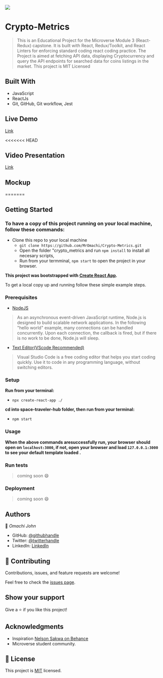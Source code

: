 ![](https://img.shields.io/badge/Microverse-blueviolet)

# Crypto-Metrics

> This is an Educational Project for the Microverse Module 3 (React-Redux) capstone. It is built with React, Redux/Toolkit, and React Linters for enforcing standard coding react coding practice. The Project is aimed at fetching API data, displaying Cryptocurrency and query the API endpoints for searched data for coins listings in the market. This project is MIT Licensed

## Built With

- JavaScript
- ReactJs
- Git, GitHub, Git workflow, Jest

## Live Demo

[Link](https://capable-cocada-8e58df.netlify.app/)

<<<<<<< HEAD

## Video Presentation

[Link](https://youtu.be/q-afXca_0fc)

## Mockup

=======

<!-- ## Mockup
>>>>>>> parent of 24a3c89 (Update Readme file)

> Multi devices


<img src="./src/img/mockup/devices.png" alt="mobile-image" width="355px" /> -->

## Getting Started

### To have a copy of this project running on your local machine, follow these commands:

- Clone this repo to your local machine
  - `git clone https://github.com/MrOmachi/Crypto-Metrics.git `
  - Open the folder "crypto_metrics
    and run `npm install` to install all necesary scripts,
  - Run from your termminal, `npm start` to open the project in your browser.

**This project was bootstrapped with [Create React App](https://github.com/facebook/create-react-app).**

To get a local copy up and running follow these simple example steps.

### Prerequisites

- [NodeJS](https://nodejs.org/en/docs/)

> As an asynchronous event-driven JavaScript runtime, Node.js is designed to build scalable network applications. In the following "hello world" example, many connections can be handled concurrently. Upon each connection, the callback is fired, but if there is no work to be done, Node.js will sleep.

- [Text Editor(VScode Recommended)](https://code.visualstudio.com/)

> Visual Studio Code is a free coding editor that helps you start coding quickly. Use it to code in any programming language, without switching editors.

### Setup

**Run from your terminal:**

- `npx create-react-app ./`

**cd into space-traveler-hub folder, then run from your terminal:**

- `npm start`

### Usage

**When the above commands aresuccessfully run, your browser should open on `localhost:3000`, if not, open your browser and load `127.0.0.1:3000` to see your default template loaded .**

### Run tests

> coming soon :smile:

### Deployment

> coming soon :smile:

## Authors

👤 _Omachi John_

- GitHub: [@githubhandle](https://github.com/MrOmachi)
- Twitter: [@twitterhandle](https://twitter.com/Mr_Omachi)
- LinkedIn: [LinkedIn](https://www.linkedin.com/mwlite/in/john-omachi-00446210b)

## 🤝 Contributing

Contributions, issues, and feature requests are welcome!

Feel free to check the [issues page](../../issues/).

## Show your support

Give a ⭐️ if you like this project!

## Acknowledgments

- Inspiration [Nelson Sakwa on Behance](https://www.behance.net/sakwadesignstudio)
- Microverse student community.

## 📝 License

This project is [MIT](./MIT.md) licensed.
